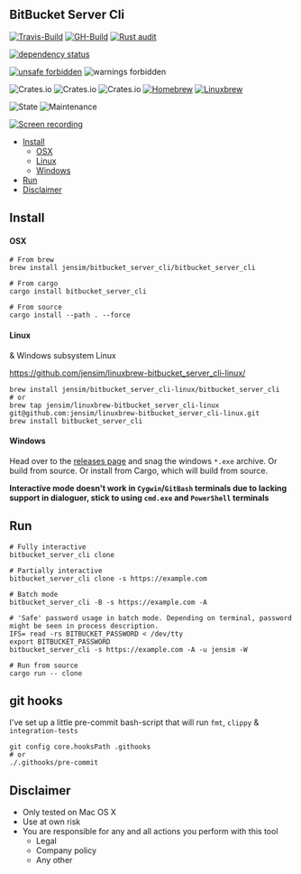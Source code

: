 BitBucket Server Cli
----

[![Travis-Build](https://travis-ci.org/jensim/bitbucket_server_cli.svg?branch=master)](https://travis-ci.org/jensim/bitbucket_server_cli)
[![GH-Build](https://github.com/jensim/bitbucket_server_cli/workflows/Rust/badge.svg?branch=master)](https://github.com/jensim/bitbucket_server_cli/actions?query=workflow%3ARust)
[![Rust audit](https://github.com/jensim/bitbucket_server_cli/workflows/Rust%20audit/badge.svg?branch=master)](https://github.com/jensim/bitbucket_server_cli/actions?query=workflow%3A%22Rust+audit%22)

[![dependency status](https://deps.rs/repo/github/jensim/bitbucket_server_cli/status.svg)](https://deps.rs/repo/github/jensim/bitbucket_server_cli)

[![unsafe forbidden](https://img.shields.io/badge/unsafe-forbidden-success.svg)](https://github.com/rust-secure-code/safety-dance/)
![warnings forbidden](https://img.shields.io/badge/warnings-forbidden-success.svg)

![Crates.io](https://img.shields.io/crates/l/bitbucket_server_cli)
![Crates.io](https://img.shields.io/crates/v/bitbucket_server_cli)
![Crates.io](https://img.shields.io/crates/d/bitbucket_server_cli)
[![Homebrew](https://img.shields.io/badge/HomeBrew-repo-blue)](https://github.com/jensim/homebrew-bitbucket_server_cli/)
[![Linuxbrew](https://img.shields.io/badge/LinuxBrew-repo-red)](https://github.com/jensim/linuxbrew-bitbucket_server_cli-linux/)

![State](https://img.shields.io/badge/maintenance-working_but_experimental-blue.svg)
![Maintenance](https://img.shields.io/maintenance/yes/2021)

[![Screen recording](https://img.youtube.com/vi/9tVrG6uoUeM/0.jpg)](https://www.youtube.com/watch?v=9tVrG6uoUeM)

* [Install](#install)
  * [OSX](#osx)
  * [Linux](#linux)
  * [Windows](#windows)
* [Run](#run)
* [Disclaimer](#disclaimer)

## Install
#### OSX
```shell script
# From brew
brew install jensim/bitbucket_server_cli/bitbucket_server_cli

# From cargo
cargo install bitbucket_server_cli

# From source
cargo install --path . --force
```

#### Linux
& Windows subsystem Linux

https://github.com/jensim/linuxbrew-bitbucket_server_cli-linux/
```shell script
brew install jensim/bitbucket_server_cli-linux/bitbucket_server_cli
# or
brew tap jensim/linuxbrew-bitbucket_server_cli-linux git@github.com:jensim/linuxbrew-bitbucket_server_cli-linux.git
brew install bitbucket_server_cli
```

#### Windows
Head over to the [releases page](https://github.com/jensim/bitbucket_server_cli/releases) and snag the windows `*.exe` archive.
Or build from source. 
Or install from Cargo, which will build from source.

**Interactive mode doesn't work in `Cygwin`/`GitBash` terminals due to lacking support in dialoguer, stick to using `cmd.exe` and `PowerShell` terminals**

## Run
```shell script
# Fully interactive
bitbucket_server_cli clone

# Partially interactive
bitbucket_server_cli clone -s https://example.com

# Batch mode 
bitbucket_server_cli -B -s https://example.com -A

# 'Safe' password usage in batch mode. Depending on terminal, password might be seen in process description.
IFS= read -rs BITBUCKET_PASSWORD < /dev/tty
export BITBUCKET_PASSWORD
bitbucket_server_cli -s https://example.com -A -u jensim -W

# Run from source
cargo run -- clone
```

## git hooks
I've set up a little pre-commit bash-script that will run `fmt`, `clippy` & `integration-tests`
````shell script
git config core.hooksPath .githooks
# or
./.githooks/pre-commit
````

## Disclaimer
- Only tested on Mac OS X
- Use at own risk
- You are responsible for any and all actions you perform with this tool
  - Legal
  - Company policy
  - Any other
